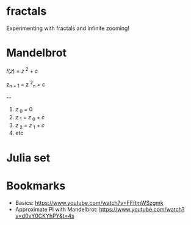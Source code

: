 # fractals
Experimenting with fractals and infinite zooming!


# Mandelbrot

𝑓(𝑧) = 𝑧 <sup>2</sup> + 𝑐

z<sub>n + 1</sub> = z <sup>2</sup><sub>n</sub> + c 

-- 

1) 𝑧 <sub>0</sub> = 0
2) 𝑧 <sub>1</sub> = 𝑧 <sub>0</sub> + 𝑐
3) 𝑧 <sub>2</sub> = 𝑧 <sub>1</sub> + 𝑐
4) etc

# Julia set

# Bookmarks

   * Basics: https://www.youtube.com/watch?v=FFftmWSzgmk 
   * Approximate PI with Mandelbrot: https://www.youtube.com/watch?v=d0vY0CKYhPY&t=4s

